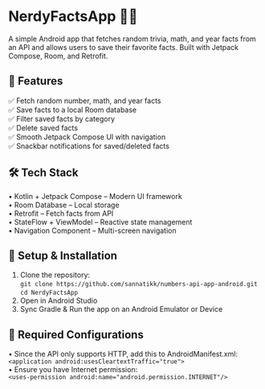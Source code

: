 # NerdyFactsApp 🧠✨

A simple Android app that fetches random trivia, math, and year facts from an API and allows users to save their favorite facts. Built with Jetpack Compose, Room, and Retrofit.

## 📌 Features
✅ Fetch random number, math, and year facts  
✅ Save facts to a local Room database  
✅ Filter saved facts by category  
✅ Delete saved facts  
✅ Smooth Jetpack Compose UI with navigation  
✅ Snackbar notifications for saved/deleted facts  

## 🛠️ Tech Stack
 •	Kotlin + Jetpack Compose – Modern UI framework  
 •	Room Database – Local storage  
 •	Retrofit – Fetch facts from API  
 •	StateFlow + ViewModel – Reactive state management  
 •	Navigation Component – Multi-screen navigation  

## 🚀 Setup & Installation
1.	Clone the repository:  
    `git clone https://github.com/sannatikk/numbers-api-app-android.git`  
    `cd NerdyFactsApp`  
2.	Open in Android Studio  
3.	Sync Gradle & Run the app on an Android Emulator or Device  

## 🔧 Required Configurations
•	Since the API only supports HTTP, add this to AndroidManifest.xml:  
`<application
    android:usesCleartextTraffic="true">`  
•	Ensure you have Internet permission:  
`<uses-permission android:name="android.permission.INTERNET"/>` 